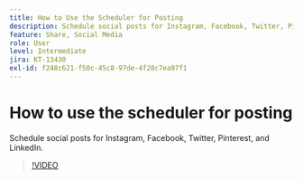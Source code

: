```yaml
---
title: How to Use the Scheduler for Posting
description: Schedule social posts for Instagram, Facebook, Twitter, Pinterest, and LinkedIn
feature: Share, Social Media
role: User
level: Intermediate
jira: KT-13430
exl-id: f248c621-f50c-45c8-97de-4f28c7ea97f1
---
```

# How to use the scheduler for posting

Schedule social posts for Instagram, Facebook, Twitter, Pinterest, and LinkedIn.

>[!VIDEO](https://video.tv.adobe.com/v/3420242?quality=12&learn=on&hidetitle=true)
